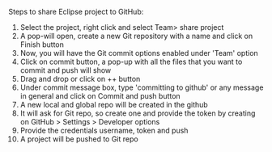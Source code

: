Steps to share Eclipse project to GitHub:

1. Select the project, right click and select Team> share project
2. A pop-will open, create a new Git repository with a name and click on Finish button
3. Now, you will have the Git commit options enabled under 'Team' option
4. Click on commit button, a pop-up with all the files that you want to commit and push will show
5. Drag and drop or click on ++ button
6. Under commit message box, type 'committing to github' or any message in general and click on Commit and push button
7. A new local and global repo will be created in the github
8. It will ask for Git repo, so create one and provide the token by creating on GitHub > Settings > Developer options
9. Provide the credentials username, token and push
10. A project will be pushed to Git repo

